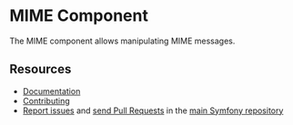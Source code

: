 MIME Component
==============

The MIME component allows manipulating MIME messages.

Resources
---------

  * [Documentation](https://symfony.com/doc/current/components/mime.html)
  * [Contributing](https://symfony.com/doc/current/contributing/home)
  * [Report issues](https://github.com/symfony/symfony/issues) and
    [send Pull Requests](https://github.com/symfony/symfony/pulls)
    in the [main Symfony repository](https://github.com/symfony/symfony)
